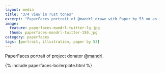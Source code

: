 ```yaml
---
layout: media
title: "3/4 view in rust tones"
excerpt: "PaperFaces portrait of @mandrl drawn with Paper by 53 on an iPad."
image: 
  feature: paperfaces-mandrl-twitter-lg.jpg
  thumb: paperfaces-mandrl-twitter-150.jpg
category: paperfaces
tags: [portrait, illustration, paper by 53]
---
```


PaperFaces portrait of project donator [@mandrl](http://twitter.com/mandrl).

{% include paperfaces-boilerplate.html %}